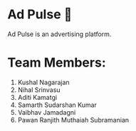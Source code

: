 # Ad Pulse 👋
Ad Pulse is an advertising platform.

# **Team Members:**
1. Kushal Nagarajan
2. Nihal Srinvasu
3. Aditi Kamatgi
4. Samarth Sudarshan Kumar
5. Vaibhav Jamadagni
6. Pawan Ranjith Muthaiah Subramanian
